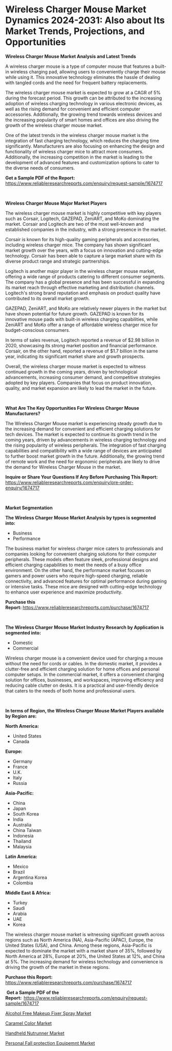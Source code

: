 <p><h1>Wireless Charger Mouse Market Dynamics 2024-2031: Also about Its Market Trends, Projections, and Opportunities</h1></p><p><strong>Wireless Charger Mouse Market Analysis and Latest Trends</strong></p>
<p><p>A wireless charger mouse is a type of computer mouse that features a built-in wireless charging pad, allowing users to conveniently charge their mouse while using it. This innovative technology eliminates the hassle of dealing with tangled cords and the need for frequent battery replacements.</p><p>The wireless charger mouse market is expected to grow at a CAGR of 5% during the forecast period. This growth can be attributed to the increasing adoption of wireless charging technology in various electronic devices, as well as the rising demand for convenient and efficient computer accessories. Additionally, the growing trend towards wireless devices and the increasing popularity of smart homes and offices are also driving the growth of the wireless charger mouse market.</p><p>One of the latest trends in the wireless charger mouse market is the integration of fast charging technology, which reduces the charging time significantly. Manufacturers are also focusing on enhancing the design and functionality of wireless charger mice to attract more consumers. Additionally, the increasing competition in the market is leading to the development of advanced features and customization options to cater to the diverse needs of consumers.</p></p>
<p><strong>Get a Sample PDF of the Report:&nbsp;</strong> <a href="https://www.reliableresearchreports.com/enquiry/request-sample/1674717">https://www.reliableresearchreports.com/enquiry/request-sample/1674717</a></p>
<p>&nbsp;</p>
<p><strong>Wireless Charger Mouse Major Market Players</strong></p>
<p><p>The wireless charger mouse market is highly competitive with key players such as Corsair, Logitech, GAZEPAD, ZeniART, and MoKo dominating the market. Corsair and Logitech are two of the most well-known and established companies in the industry, with a strong presence in the market.</p><p>Corsair is known for its high-quality gaming peripherals and accessories, including wireless charger mice. The company has shown significant market growth over the years, with a focus on innovation and cutting-edge technology. Corsair has been able to capture a large market share with its diverse product range and strategic partnerships.</p><p>Logitech is another major player in the wireless charger mouse market, offering a wide range of products catering to different consumer segments. The company has a global presence and has been successful in expanding its market reach through effective marketing and distribution channels. Logitech's strong brand reputation and emphasis on product quality have contributed to its overall market growth.</p><p>GAZEPAD, ZeniART, and MoKo are relatively newer players in the market but have shown potential for future growth. GAZEPAD is known for its innovative mouse pads with built-in wireless charging capabilities, while ZeniART and MoKo offer a range of affordable wireless charger mice for budget-conscious consumers.</p><p>In terms of sales revenue, Logitech reported a revenue of $2.98 billion in 2020, showcasing its strong market position and financial performance. Corsair, on the other hand, reported a revenue of $1.7 billion in the same year, indicating its significant market share and growth prospects.</p><p>Overall, the wireless charger mouse market is expected to witness continued growth in the coming years, driven by technological advancements, increasing consumer demand, and competitive strategies adopted by key players. Companies that focus on product innovation, quality, and market expansion are likely to lead the market in the future.</p></p>
<p>&nbsp;</p>
<p><strong>What Are The Key Opportunities For Wireless Charger Mouse Manufacturers?</strong></p>
<p><p>The Wireless Charger Mouse market is experiencing steady growth due to the increasing demand for convenient and efficient charging solutions for tech devices. The market is expected to continue its growth trend in the coming years, driven by advancements in wireless charging technology and the rising popularity of wireless peripherals. The integration of fast charging capabilities and compatibility with a wide range of devices are anticipated to further boost market growth in the future. Additionally, the growing trend of remote work and the need for ergonomic peripherals are likely to drive the demand for Wireless Charger Mouse in the market.</p></p>
<p><strong>Inquire or Share Your Questions If Any Before Purchasing This Report:</strong> <a href="https://www.reliableresearchreports.com/enquiry/pre-order-enquiry/1674717">https://www.reliableresearchreports.com/enquiry/pre-order-enquiry/1674717</a></p>
<p>&nbsp;</p>
<p><strong>Market Segmentation</strong></p>
<p><strong>The Wireless Charger Mouse Market Analysis by types is segmented into:</strong></p>
<p><ul><li>Business</li><li>Performance</li></ul></p>
<p><p>The business market for wireless charger mice caters to professionals and companies looking for convenient charging solutions for their computer peripherals. These models often feature sleek, professional designs and efficient charging capabilities to meet the needs of a busy office environment. On the other hand, the performance market focuses on gamers and power users who require high-speed charging, reliable connectivity, and advanced features for optimal performance during gaming or intensive tasks. These mice are designed with cutting-edge technology to enhance user experience and maximize productivity.</p></p>
<p><strong>Purchase this Report:&nbsp;</strong><a href="https://www.reliableresearchreports.com/purchase/1674717">https://www.reliableresearchreports.com/purchase/1674717</a></p>
<p>&nbsp;</p>
<p><strong>The Wireless Charger Mouse Market Industry Research by Application is segmented into:</strong></p>
<p><ul><li>Domestic</li><li>Commercial</li></ul></p>
<p><p>Wireless charger mouse is a convenient device used for charging a mouse without the need for cords or cables. In the domestic market, it provides a clutter-free and efficient charging solution for home offices and personal computer setups. In the commercial market, it offers a convenient charging solution for offices, businesses, and workspaces, improving efficiency and reducing cable clutter on desks. It is a practical and user-friendly device that caters to the needs of both home and professional users.</p></p>
<p>&nbsp;</p>
<p><strong>In terms of Region, the Wireless Charger Mouse Market Players available by Region are:</strong></p>
<p>
    <p> <strong> North America: </strong>
        <ul>
            <li>United States</li>
            <li>Canada</li>
        </ul>
        </p> 
    <p> <strong> Europe: </strong>
        <ul>
            <li>Germany</li>
            <li>France</li>
            <li>U.K.</li>
            <li>Italy</li>
            <li>Russia</li>
        </ul>
        </p> 
    <p> <strong> Asia-Pacific: </strong>
        <ul>
            <li>China</li>
            <li>Japan</li>
            <li>South Korea</li>
            <li>India</li>
            <li>Australia</li>
            <li>China Taiwan</li>
            <li>Indonesia</li>
            <li>Thailand</li>
            <li>Malaysia</li>
        </ul>
        </p> 
    <p> <strong> Latin America: </strong>
        <ul>
            <li>Mexico</li>
            <li>Brazil</li>
            <li>Argentina Korea</li>
            <li>Colombia</li>
        </ul>
        </p> 
    <p> <strong> Middle East & Africa: </strong>
        <ul>
            <li>Turkey</li>
            <li>Saudi</li>
            <li>Arabia</li>
            <li>UAE</li>
            <li>Korea</li>
        </ul>
    </p>
    </p>
<p><p>The wireless charger mouse market is witnessing significant growth across regions such as North America (NA), Asia-Pacific (APAC), Europe, the United States (USA), and China. Among these regions, Asia-Pacific is expected to dominate the market with a market share of 35%, followed by North America at 28%, Europe at 20%, the United States at 12%, and China at 5%. The increasing demand for wireless technology and convenience is driving the growth of the market in these regions.</p></p>
<p><strong>Purchase this Report: </strong><a href="https://www.reliableresearchreports.com/purchase/1674717">https://www.reliableresearchreports.com/purchase/1674717</a></p>
<p>&nbsp;<strong>Get a Sample PDF of the Report:&nbsp;&nbsp;</strong><a href="https://www.reliableresearchreports.com/enquiry/request-sample/1674717">https://www.reliableresearchreports.com/enquiry/request-sample/1674717</a></p>
<p><strong></strong></p>
<p><p><a href="https://github.com/moyahfrancoestellec51j635wcx/Market-Research-Report-List-1/blob/main/alcohol-free-makeup-fixer-spray-market.md">Alcohol Free Makeup Fixer Spray Market</a></p><p><a href="https://five-trouble-98a.notion.site/Caramel-Color-Market-Size-Global-Industry-Overview-Market-Segmentation-and-Forecast-2024-to-2031-398140c8403f4aaeb3256657a68760c8">Caramel Color Market</a></p><p><a href="https://view.publitas.com/reportprime-1/handheld-nutrunner-market-size-reflecting-a-forecast-till-2031-market-by-type-by-application-and-by-geography/">Handheld Nutrunner Market</a></p><p><a href="https://github.com/lbird53714/Market-Research-Report-List-3/blob/main/personal-fall-protection-equipemnt-market.md">Personal Fall protection Equipemnt Market</a></p></p>